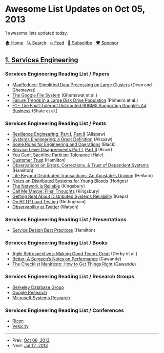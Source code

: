 # Awesome List Updates on Oct 05, 2013

1 awesome lists updated today.

[🏠 Home](/README.md) · [🔍 Search](https://www.trackawesomelist.com/search/) · [🔥 Feed](https://www.trackawesomelist.com/rss.xml) · [📮 Subscribe](https://trackawesomelist.us17.list-manage.com/subscribe?u=d2f0117aa829c83a63ec63c2f&id=36a103854c) · [❤️  Sponsor](https://github.com/sponsors/theowenyoung)



## [1. Services Engineering](/content/mmcgrana/services-engineering/README.md)

### Services Engineering Reading List / Papers

*   [MapReduce: Simplified Data Processing on Large Clusters](http://research.google.com/archive/mapreduce-osdi04.pdf) (Dean and Ghemawat)
*   [The Google File System](http://research.google.com/archive/gfs-sosp2003.pdf) (Ghemawat et al.)
*   [Failure Trends in a Large Disk Drive Population](http://static.googleusercontent.com/external_content/untrusted_dlcp/research.google.com/en/us/archive/disk_failures.pdf) (Pinheiro et al.)
*   [F1 - The Fault-Tolerant Distributed RDBMS Supporting Google’s Ad Business](http://research.google.com/pubs/archive/38125.pdf) (Shute et al.)

### Services Engineering Reading List / Posts

*   [Resilience Engineering: Part I](http://www.kitchensoap.com/2011/04/07/resilience-engineering-part-i/), [Part II](http://www.kitchensoap.com/2012/06/18/resilience-engineering-part-ii-lenses/) (Allspaw)
*   [Systems Engineering: a Great Definition](http://www.kitchensoap.com/2011/07/18/systems-engineering-great-definition/) (Allspaw)
*   [Some Rules for Engineering and Operations](http://blog.b3k.us/2012/01/24/some-rules.html) (Black)
*   [Service Level Disagreements Part I](http://blog.b3k.us/2009/07/15/service-level-disagreements.html), [Part II](http://blog.b3k.us/2009/07/16/service-level-disagreements-2.html) (Black)
*   [You Can’t Sacrifice Partition Tolerance](http://codahale.com/you-cant-sacrifice-partition-tolerance/) (Hale)
*   [Customer Trust](http://perspectives.mvdirona.com/2013/01/15/CustomerTrust.aspx) (Hamilton)
*   [Observations on Errors, Corrections, & Trust of Dependent Systems](http://perspectives.mvdirona.com/2012/02/26/ObservationsOnErrorsCorrectionsTrustOfDependentSystems.aspx) (Hamilton)
*   [Life Beyond Distributed Transactions: An Apostate’s Opinion](http://cs.brown.edu/courses/cs227/archives/2012/papers/weaker/cidr07p15.pdf) (Helland)
*   [Notes on Distributed Systems for Young Bloods](http://www.somethingsimilar.com/2013/01/14/notes-on-distributed-systems-for-young-bloods/) (Hodges)
*   [The Network is Reliable](http://aphyr.com/posts/288-the-network-is-reliable) (Kingsbury)
*   [Call Me Maybe: Final Thoughts](http://aphyr.com/posts/286-call-me-maybe-final-thoughts) (Kingsbury)
*   [Getting Real About Distributed Systems Reliability](http://blog.empathybox.com/post/19574936361/getting-real-about-distributed-system-reliability) (Kreps)
*   [On HTTP Load Testing](http://www.mnot.net/blog/2011/05/18/http_benchmark_rules) (Nottingham)
*   [Observability at Twitter](https://blog.twitter.com/2013/observability-at-twitter) (Watson)

### Services Engineering Reading List / Presentations

*   [Service Design Best Practices](http://www.mvdirona.com/jrh/TalksAndPapers/JamesHamilton_POA20090226.pdf) (Hamilton)

### Services Engineering Reading List / Books

*   [Agile Retrospectives: Making Good Teams Great](http://www.amazon.com/Agile-Retrospectives-Making-Teams-Great/dp/0977616649) (Derby et al.)
*   [Better: A Surgeon’s Notes on Performance](http://www.amazon.com/dp/0312427654) (Gawande)
*   [The Checklist Manifesto: How to Get Things Right](http://www.amazon.com/The-Checklist-Manifesto-ebook/dp/B0030V0PEW) (Gawande)

### Services Engineering Reading List / Research Groups

*   [Berkeley Database Group](http://db.cs.berkeley.edu/w/)
*   [Google Research](http://research.google.com/)
*   [Microsoft Systems Research](http://research.microsoft.com/en-US/groups/sr/default.aspx)

### Services Engineering Reading List / Conferences

*   [Ricon](http://ricon.io/)
*   [Velocity](http://velocityconf.com/)

---

- Prev: [Oct 06, 2013](/content/2013/10/06/README.md)
- Next: [Jul 12, 2013](/content/2013/07/12/README.md)